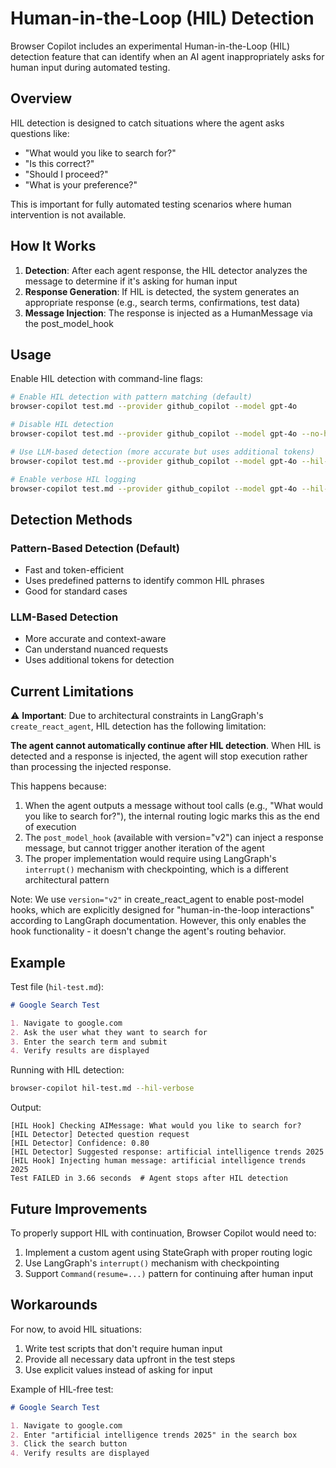 # Human-in-the-Loop (HIL) Detection

Browser Copilot includes an experimental Human-in-the-Loop (HIL) detection feature that can identify when an AI agent inappropriately asks for human input during automated testing.

## Overview

HIL detection is designed to catch situations where the agent asks questions like:
- "What would you like to search for?"
- "Is this correct?"
- "Should I proceed?"
- "What is your preference?"

This is important for fully automated testing scenarios where human intervention is not available.

## How It Works

1. **Detection**: After each agent response, the HIL detector analyzes the message to determine if it's asking for human input
2. **Response Generation**: If HIL is detected, the system generates an appropriate response (e.g., search terms, confirmations, test data)
3. **Message Injection**: The response is injected as a HumanMessage via the post_model_hook

## Usage

Enable HIL detection with command-line flags:

```bash
# Enable HIL detection with pattern matching (default)
browser-copilot test.md --provider github_copilot --model gpt-4o

# Disable HIL detection
browser-copilot test.md --provider github_copilot --model gpt-4o --no-hil-detection

# Use LLM-based detection (more accurate but uses additional tokens)
browser-copilot test.md --provider github_copilot --model gpt-4o --hil-detection-model gpt-4o-mini

# Enable verbose HIL logging
browser-copilot test.md --provider github_copilot --model gpt-4o --hil-verbose
```

## Detection Methods

### Pattern-Based Detection (Default)
- Fast and token-efficient
- Uses predefined patterns to identify common HIL phrases
- Good for standard cases

### LLM-Based Detection
- More accurate and context-aware
- Can understand nuanced requests
- Uses additional tokens for detection

## Current Limitations

⚠️ **Important**: Due to architectural constraints in LangGraph's `create_react_agent`, HIL detection has the following limitation:

**The agent cannot automatically continue after HIL detection**. When HIL is detected and a response is injected, the agent will stop execution rather than processing the injected response.

This happens because:
1. When the agent outputs a message without tool calls (e.g., "What would you like to search for?"), the internal routing logic marks this as the end of execution
2. The `post_model_hook` (available with version="v2") can inject a response message, but cannot trigger another iteration of the agent
3. The proper implementation would require using LangGraph's `interrupt()` mechanism with checkpointing, which is a different architectural pattern

Note: We use `version="v2"` in create_react_agent to enable post-model hooks, which are explicitly designed for "human-in-the-loop interactions" according to LangGraph documentation. However, this only enables the hook functionality - it doesn't change the agent's routing behavior.

## Example

Test file (`hil-test.md`):
```markdown
# Google Search Test

1. Navigate to google.com
2. Ask the user what they want to search for
3. Enter the search term and submit
4. Verify results are displayed
```

Running with HIL detection:
```bash
browser-copilot hil-test.md --hil-verbose
```

Output:
```
[HIL Hook] Checking AIMessage: What would you like to search for?
[HIL Detector] Detected question request
[HIL Detector] Confidence: 0.80
[HIL Detector] Suggested response: artificial intelligence trends 2025
[HIL Hook] Injecting human message: artificial intelligence trends 2025
Test FAILED in 3.66 seconds  # Agent stops after HIL detection
```

## Future Improvements

To properly support HIL with continuation, Browser Copilot would need to:
1. Implement a custom agent using StateGraph with proper routing logic
2. Use LangGraph's `interrupt()` mechanism with checkpointing
3. Support `Command(resume=...)` pattern for continuing after human input

## Workarounds

For now, to avoid HIL situations:
1. Write test scripts that don't require human input
2. Provide all necessary data upfront in the test steps
3. Use explicit values instead of asking for input

Example of HIL-free test:
```markdown
# Google Search Test

1. Navigate to google.com
2. Enter "artificial intelligence trends 2025" in the search box
3. Click the search button
4. Verify results are displayed
```